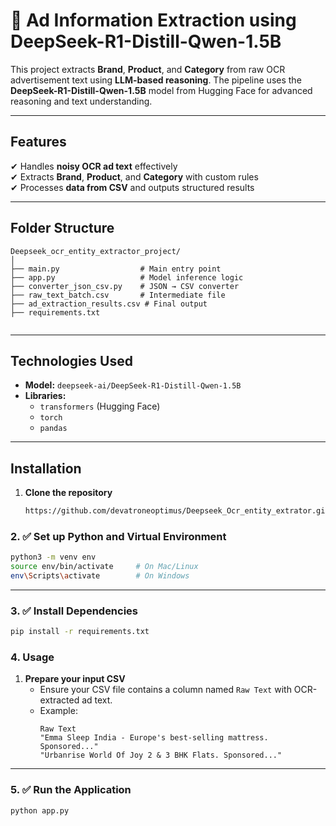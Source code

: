 # 🧠 Ad Information Extraction using DeepSeek-R1-Distill-Qwen-1.5B

This project extracts **Brand**, **Product**, and **Category** from raw OCR advertisement text using **LLM-based reasoning**. The pipeline uses the **DeepSeek-R1-Distill-Qwen-1.5B** model from Hugging Face for advanced reasoning and text understanding.

---

##  Features
✔ Handles **noisy OCR ad text** effectively  
✔ Extracts **Brand**, **Product**, and **Category** with custom rules  
✔ Processes **data from CSV** and outputs structured results    

---

##  Folder Structure
```
Deepseek_ocr_entity_extractor_project/
│
├── main.py                  # Main entry point
├── app.py                   # Model inference logic
├── converter_json_csv.py    # JSON → CSV converter
├── raw_text_batch.csv       # Intermediate file
├── ad_extraction_results.csv # Final output
├── requirements.txt


```
---

##  Technologies Used
- **Model:** `deepseek-ai/DeepSeek-R1-Distill-Qwen-1.5B`
- **Libraries:**  
  - `transformers` (Hugging Face)
  - `torch`
  - `pandas`
  

---

##  Installation
1. **Clone the repository**
   ```bash
   https://github.com/devatroneoptimus/Deepseek_Ocr_entity_extrator.git

### 2. ✅ Set up Python and Virtual Environment


```bash
python3 -m venv env
source env/bin/activate     # On Mac/Linux
env\Scripts\activate        # On Windows
```

---

### 3. ✅ Install Dependencies

```bash
pip install -r requirements.txt
```
### 4. Usage

1. **Prepare your input CSV**
   - Ensure your CSV file contains a column named `Raw Text` with OCR-extracted ad text.
   - Example:
     ```
     Raw Text
     "Emma Sleep India - Europe's best-selling mattress. Sponsored..."
     "Urbanrise World Of Joy 2 & 3 BHK Flats. Sponsored..."
     ```
---
### 5. ✅ Run the Application

```bash
python app.py
```

